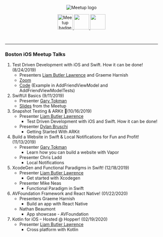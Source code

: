 <p align="center">
<img src="https://user-images.githubusercontent.com/52800968/61815466-4e713180-ae18-11e9-9065-dc578f90237b.jpg" alt="Meetup logo" />
</a>
</p>
<p align="center">
  <a href="https://www.meetup.com/Boston-iOS-Meetup">
    <img src="https://www.meetup.com/mu_static/en-US/logo--script.004ada05.svg" alt="Meetup badge" height="50"/>
  </a>
  <a href="https://github.com/bostoniosmeetup">
    <img src="https://user-images.githubusercontent.com/52800968/61815833-174f5000-ae19-11e9-9147-fc2a825cb97f.png" height="50"/>
  </a>
    <a href="./code-of-conduct.md">
    <img src="https://user-images.githubusercontent.com/52800968/61817960-bf671800-ae1d-11e9-9a6d-8d8cb22e9d68.png" height="50"/>
  </a>
</p>

<br>
<hr></hr>

### Boston iOS Meetup Talks

1. Test Driven Development with iOS and Swift. How it can be done! (8/24/2019)
   * Presenters [Liam Butler Lawrence](https://www.twitter.com/liam_apps) and Graeme Harnish
   * [Zoom](https://lnkd.in/ew9tsCh)
   * [Code](./Code/friends) (Example in AddFriendViewModel and AddFriendViewModelTests) 
2. SwiftUI Basics (9/11/2019)
   * Presenter [Gary Tokman](https://www.twitter.com/bestgaryever)
   * [Slides](./Slides/SwiftUI-Basics.pdf) from the Meetup 
3. Snapshot Testing & ARKit 🚀(10/16/2019)
   * Presenter [Liam Butler Lawrence](https://www.twitter.com/liam_apps)
      * Test Driven Development with iOS and Swift. How it can be done!
    * Presenter [Dylan Bruschi](https://github.com/Bruschidy54)
      * Getting Started With ARKit 
4. Build a Website in Swift & Local Notifications for Fun and Profit! (11/13/2019)
   * Presenter [Gary Tokman](https://www.twitter.com/bestgaryever)
      * Learn how you can build a website with Vapor
    * Presenter Chris Ladd
      * Local Notifications
5. XcodeGen and Functional Paradigms in Swift! (12/18/2019)
   * Presenter [Liam Butler Lawrence](https://www.twitter.com/liam_apps)
     * Get started with Xcodegen
   * Presenter Mike Neas
     * Functional Paradigm in Swift
6. AVFoundation Framework and React Native! (01/22/2020)
   * Presenters Graeme Harnish
     * Build an app with React Native
   * Nathan Beaumont
     * App showcase - AVFoundation
7. Kotlin for iOS – Hosted @ Hopper! (02/19/2020)
   * Presenter [Liam Butler Lawrence](https://www.twitter.com/liam_apps)
      * Cross platform with Kotlin
